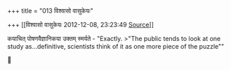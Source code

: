 +++
title = "013 विश्वासो वासुकेयः"

+++
[[विश्वासो वासुकेयः	2012-12-08, 23:23:49 [Source](https://groups.google.com/g/samskrita/c/F3GJX8Y9Q0k)]]



कयाचित् पोषणवैज्ञानिकया उक्तम् स्मर्यते - "Exactly. \>"The public tends to look at one study as...definitive, scientists think of it as one more piece of the puzzle""



